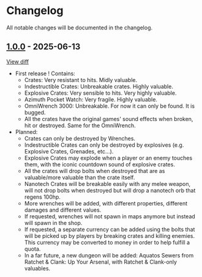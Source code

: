 # Changelog

All notable changes will be documented in the changelog.  

## [1.0.0](https://github.com/VELD-Dev/RCEPO/releases/tag/1.0.0) - 2025-06-13

[View diff](https://github.com/VELD-Dev/RCEPO/commits/1.0.0)
- First release ! Contains:
	- Crates: Very resistant to hits. Midly valuable.
	- Indestructible Crates: Unbreakable crates. Highly valuable.
	- Explosive Crates: Very sensible to hits. Very highly valuable.
	- Azimuth Pocket Watch: Very fragile. Highly valuable.
	- OmniWrench 3000: Unbreakable. For now it can only be found. It is bugged.
	- All the crates have the original games' sound effects when broken, hit or destroyed. Same for the OmniWrench.
- Planned:
	- Crates can only be destroyed by Wrenches.
	- Indestructible Crates can only be destroyed by explosives (e.g. Explosive Crates, Grenades, etc...).
	- Explosive Crates may explode when a player or an enemy touches them, with the iconic countdown sound of explosive crates.
	- All the crates will drop bolts when destroyed that are as valuable/more valuable than the crate itself.
	- Nanotech Crates will be breakable easily with any melee weapon, will not drop bolts when destroyed but will drop a nanotech orb that regens 100hp.
	- More wrenches will be added, with different properties, different damages and different values.
	- If requested, wrenches will not spawn in maps anymore but instead will spawn in the shop.
	- If requested, a separate currency can be added using the bolts that will be picked up by players by breaking crates and killing enemies. This currency may be converted to money in order to help fulfill a quota.
	- In a far future, a new dungeon will be added: Aquatos Sewers from Ratchet & Clank: Up Your Arsenal, with Ratchet & Clank-only valuables.